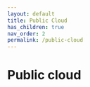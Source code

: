 ```yaml
---
layout: default
title: Public Cloud
has_children: true
nav_order: 2
permalink: /public-cloud
---
```


# Public cloud